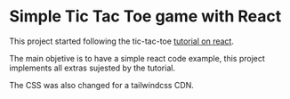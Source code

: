 # Simple Tic Tac Toe game with React

This project started following the tic-tac-toe [tutorial on react](https://reactjs.org/tutorial/tutorial.html).

The main objetive is to have a simple react code example, this project implements all extras sujested by the tutorial.

The CSS was also changed for a tailwindcss CDN.